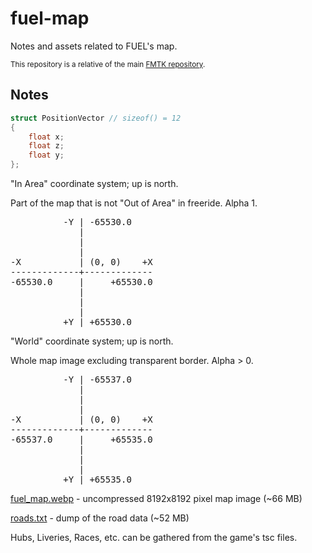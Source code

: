 # fuel-map

Notes and assets related to FUEL's map.

<sup>This repository is a relative of the main [FMTK repository](https://github.com/widberg/fmtk).</sup>

## Notes

```cpp
struct PositionVector // sizeof() = 12
{
    float x;
    float z;
    float y;
};
```
"In Area" coordinate system; up is north.

Part of the map that is not "Out of Area" in freeride. Alpha 1.

<pre>
          -Y | -65530.0
             |
             |
             |
-X           | (0, 0)    +X
-------------+-------------
-65530.0     |     +65530.0
             |
             |
             |
          +Y | +65530.0
</pre>

"World" coordinate system; up is north.

Whole map image excluding transparent border. Alpha > 0.

<pre>
          -Y | -65537.0
             |
             |
             |
-X           | (0, 0)    +X
-------------+-------------
-65537.0     |     +65535.0
             |
             |
             |
          +Y | +65535.0
</pre>

[fuel_map.webp](https://github.com/widberg/fuel-map/blob/master/fuel_map.webp?raw=true) - uncompressed 8192x8192 pixel map image (~66 MB)

[roads.txt](https://github.com/widberg/fuel-map/blob/master/roads.txt?raw=true) - dump of the road data (~52 MB)

Hubs, Liveries, Races, etc. can be gathered from the game's tsc files.
